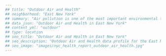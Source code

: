 ```yaml
---
## title: "Outdoor Air and Health"
## neighborhood: "East New York"
## summary: "Air pollution is one of the most important environmental threats to urban populations and while all people are exposed, pollutant emissions, levels of exposure, and population vulnerability vary across neighborhoods. Exposures to common air pollutants have been linked to respiratory and cardiovascular diseases, cancers, and premature deaths."
## data_json: "Outdoor Air and Health in East New York"
## content_yml: "outdoor"
## type: location
## seo_title: "Outdoor Air and Health in East New York"
## seo_description: "Outdoor Air and Health data profile for the East New York neighborhood of NYC."
## seo_image: "images/nyc_health_report_outdoor_air_health.jpg"
---
```

